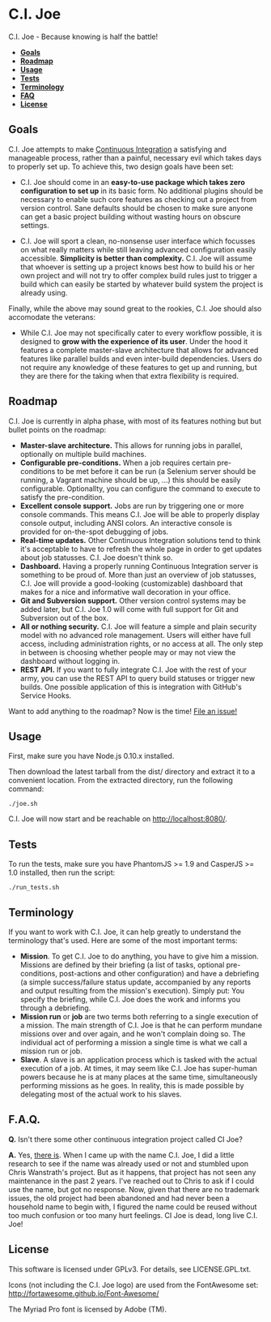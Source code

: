 C.I. Joe
========

C.I. Joe - Because knowing is half the battle!

 * **[Goals](#goals)**
 * **[Roadmap](#roadmap)**
 * **[Usage](#usage)**
 * **[Tests](#tests)**
 * **[Terminology](#terminology)**
 * **[FAQ](#faq)**
 * **[License](#license)**


Goals
-----

C.I. Joe attempts to make
[Continuous Integration](http://en.wikipedia.org/wiki/Continuous_integration) a
satisfying and manageable process, rather than a painful, necessary evil which
takes days to properly set up. To achieve this, two design goals have been set:

 * C.I. Joe should come in an __easy-to-use package which takes zero
   configuration to set up__ in its basic form. No additional plugins should be
   necessary to enable such core features as checking out a project from version
   control. Sane defaults should be chosen to make sure anyone can get a basic
   project building without wasting hours on obscure settings.

 * C.I. Joe will sport a clean, no-nonsense user interface which focusses on
   what really matters while still leaving advanced configuration easily
   accessible. __Simplicity is better than complexity.__ C.I. Joe will assume
   that whoever is setting up a project knows best how to build his or her own
   project and will not try to offer complex build rules just to trigger a
   build which can easily be started by whatever build system the project is
   already using.

Finally, while the above may sound great to the rookies, C.I. Joe should also
accomodate the veterans:

 * While C.I. Joe may not specifically cater to every workflow possible, it is
   designed to __grow with the experience of its user__. Under the hood it
   features a complete master-slave architecture that allows for advanced
   features like parallel builds and even inter-build dependencies. Users do not
   require any knowledge of these features to get up and running, but they are
   there for the taking when that extra flexibility is required.


Roadmap
-------

C.I. Joe is currently in alpha phase, with most of its features nothing but
but bullet points on the roadmap:

 * **Master-slave architecture.** This allows for running jobs in parallel,
   optionally on multiple build machines.
 * **Configurable pre-conditions.** When a job requires certain pre-conditions
   to be met before it can be run (a Selenium server should be running, a
   Vagrant machine should be up, ...) this should be easily configurable.
   Optionallty, you can configure the command to execute to satisfy the
   pre-condition.
 * **Excellent console support.** Jobs are run by triggering one or more console
   commands. This means C.I. Joe will be able to properly display console
   output, including ANSI colors. An interactive console is provided for
   on-the-spot debugging of jobs.
 * **Real-time updates.** Other Continuous Integration solutions tend to think
   it's acceptable to have to refresh the whole page in order to get updates
   about job statusses. C.I. Joe doesn't think so.
 * **Dashboard.** Having a properly running Continuous Integration server is
   something to be proud of. More than just an overview of job statusses, C.I.
   Joe will provide a good-looking (customizable) dashboard that makes for a
   nice and informative wall decoration in your office.
 * **Git and Subversion support.** Other version control systems may be added
   later, but C.I. Joe 1.0 will come with full support for Git and Subversion
   out of the box.
 * **All or nothing security.** C.I. Joe will feature a simple and plain
   security model with no advanced role management. Users will either have full
   access, including administration rights, or no access at all. The only step
   in between is choosing whether people may or may not view the dashboard
   without logging in.
 * **REST API.** If you want to fully integrate C.I. Joe with the rest of your
   army, you can use the REST API to query build statuses or trigger new
   builds. One possible application of this is integration with GitHub's
   Service Hooks.

Want to add anything to the roadmap? Now is the time!
[File an issue!](https://github.com/arendjr/CI-Joe/issues/new)


Usage
-----

First, make sure you have Node.js 0.10.x installed.

Then download the latest tarball from the dist/ directory and extract it to a
convenient location. From the extracted directory, run the following command:

    ./joe.sh

C.I. Joe will now start and be reachable on
                             [http://localhost:8080/](http://localhost:8080/).


Tests
-----

To run the tests, make sure you have PhantomJS >= 1.9 and CasperJS >= 1.0
installed, then run the script:

    ./run_tests.sh



Terminology
-----------

If you want to work with C.I. Joe, it can help greatly to understand the
terminology that's used. Here are some of the most important terms:

 * **Mission**. To get C.I. Joe to do anything, you have to give him a mission.
   Missions are defined by their briefing (a list of tasks, optional
   pre-conditions, post-actions and other configuration) and have a debriefing
   (a simple success/failure status update, accompanied by any reports and
   output resulting from the mission's execution). Simply put: You specify the
   briefing, while C.I. Joe does the work and informs you through a debriefing.
 * **Mission run** or **job** are two terms both referring to a single execution
   of a mission. The main strength of C.I. Joe is that he can perform mundane
   missions over and over again, and he won't complain doing so. The individual
   act of performing a mission a single time is what we call a mission run or
   job.
 * **Slave**. A slave is an application process which is tasked with the actual
   execution of a job. At times, it may seem like C.I. Joe has super-human
   powers because he is at many places at the same time, simultaneously
   performing missions as he goes. In reality, this is made possible by
   delegating most of the actual work to his slaves.


F.A.Q.
------

__Q.__ Isn't there some other continuous integration project called CI Joe?

__A.__ Yes, [there is](https://github.com/defunkt/cijoe). When I came up with
the name C.I. Joe, I did a little research to see if the name was already used
or not and stumbled upon Chris Wanstrath's project. But as it happens, that
project has not seen any maintenance in the past 2 years. I've reached out to
Chris to ask if I could use the name, but got no response. Now, given that there
are no trademark issues, the old project had been abandoned and had never been a
household name to begin with, I figured the name could be reused without too
much confusion or too many hurt feelings. CI Joe is dead, long live C.I. Joe!


License
-------

This software is licensed under GPLv3. For details, see LICENSE.GPL.txt.

Icons (not including the C.I. Joe logo) are used from the FontAwesome set:
http://fortawesome.github.io/Font-Awesome/

The Myriad Pro font is licensed by Adobe (TM).

